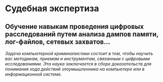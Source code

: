 <h1>Судебная экспертиза</h1>

<h2>Обучение навыкам проведения цифровых расследований путем анализа дампов памяти, лог-файлов, сетевых захватов...</h2>

<i>Задача компьютерной криминалистики состоит в том, чтобы научить вас методикам, приемам и инструментам, связанным с цифровыми исследованиями. 
Эта наука заключается в сборе доказательств для понимания хода действий злоумышленника на компьютере или в информационной системе.</i>
